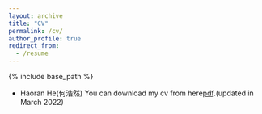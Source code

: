 ```yaml
---
layout: archive
title: "CV"
permalink: /cv/
author_profile: true
redirect_from:
  - /resume
---
```


{% include base_path %}


* Haoran He(何浩然)
You can download my cv from here[pdf](https://github.com/tinnerhrhe/tinnerhrhe.github.io/files/CV_HaoranHe.pdf).(updated in March 2022)
